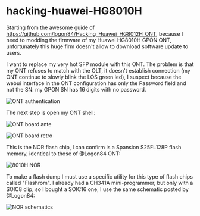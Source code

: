 # hacking-huawei-HG8010H
Starting from the awesome guide of https://github.com/logon84/Hacking_Huawei_HG8012H_ONT, because I need to modding the firmware of my Huawei HG8010H GPON ONT, unfortunately this huge firm doesn't allow to download software update to users.

I want to replace  my very hot SFP module with this ONT. The problem is that my ONT refuses to match with the OLT, it doesn't establish connection (my ONT continue to slowly blink the LOS green led), I suspect because the webui interface in the ONT configuration has only the Password field and not the SN: my GPON SN has 16 digits with no password.

![ONT authentication](https://i.ibb.co/KhG0h0P/Screenshot-2020-12-15-HG8010-H-1.png)

The next step is open my ONT shell: 

![ONT board ante](https://i.ibb.co/8MRtj6w/IMG-20201228-153427.jpg)

![ONT board retro](https://i.ibb.co/KLnZgny/IMG-20201228-153428.jpg)

This is the NOR flash chip, I can confirm is a Spansion S25FL128P flash memory, identical to those of @Logon84 ONT:

![8010H NOR](https://i.ibb.co/gw2C9fM/IMG-20201228-153429.jpg)

To make a flash dump I must use a specific utility for this type of flash chips called "Flashrom". I already had a CH341A mini-programmer, but only with a SOIC8 clip, so I bought a SOIC16 one, I use the same schematic posted by @Logon84:

![NOR schematics](https://github.com/logon84/Hacking_Huawei_HG8012H_ONT/blob/master/pics/8pickit2-pinout.jpg)

